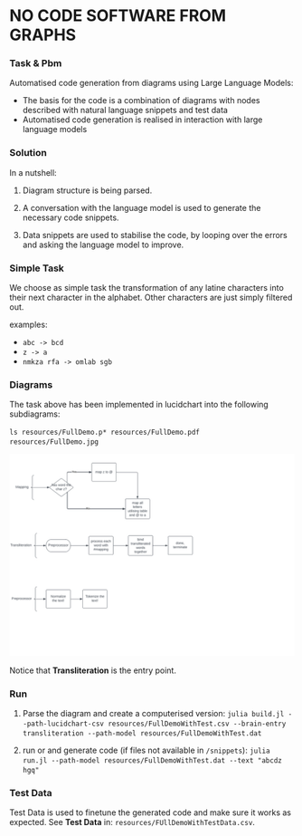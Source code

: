 # NO CODE SOFTWARE FROM GRAPHS


### Task & Pbm
Automatised code generation from diagrams using Large Language Models:

* The basis for the code is a combination of diagrams with nodes described with natural language snippets and test data
* Automatised code generation is realised in interaction with large language models
 

### Solution
In a nutshell:

1. Diagram structure is being parsed.

2. A conversation with the language model is used to generate the necessary code snippets.

3. Data snippets are used to stabilise the code, by looping over the errors and asking the language model to improve.

### Simple Task

We choose as simple task the transformation of any latine characters into their next character in the alphabet.
Other characters are just simply filtered out. 

examples:
* `abc -> bcd`
* `z -> a`
* `nmkza rfa -> omlab sgb`
  

### Diagrams

The task above has been implemented in lucidchart into the following subdiagrams:

`ls resources/FullDemo.p*
resources/FullDemo.pdf  resources/FullDemo.jpg`


![Alt text](/resources/FullDemo.jpg "a title")

Notice that **Transliteration** is the entry point.


### Run

1. Parse the diagram and create a computerised version:
`julia build.jl --path-lucidchart-csv resources/FullDemoWithTest.csv --brain-entry transliteration --path-model resources/FullDemoWithTest.dat`

2. run or and generate code (if files not available in `/snippets`):
`julia run.jl --path-model resources/FullDemoWithTest.dat --text "abcdz hgq"`

### Test Data

Test Data is used to finetune the generated code and make sure it works as expected. 
See **Test Data** in:
`resources/FUllDemoWithTestData.csv`.
